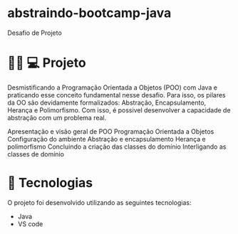 # abstraindo-bootcamp-java
Desafio de Projeto
# 👩🏻 💻 Projeto
Desmistificando a Programação Orientada a Objetos (POO) com Java e praticando esse conceito fundamental nesse desafio. Para isso, os pilares da OO são devidamente formalizados: Abstração, Encapsulamento, Herança e Polimorfismo. Com isso, é possivel desenvolver a capacidade de abstração com um problema real.

Apresentação e visão geral de POO Programação Orientada a Objetos
Configuração do ambiente
Abstração e encapsulamento
Herança e polimorfismo
Concluindo a criação das classes do domínio
Interligando as classes de domínio

# 💫 Tecnologias
O projeto foi desenvolvido utilizando as seguintes tecnologias:
* Java
* VS code
